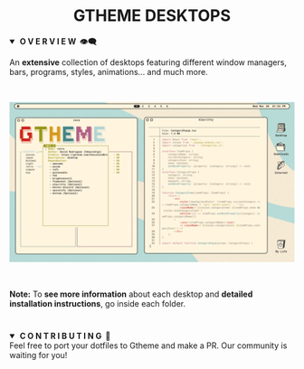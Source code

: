 <div align="center"> <h1><strong>GTHEME DESKTOPS</strong></h1> </div>

<details open>
<summary><strong>&nbsp;O V E R V I E W &nbsp;👁️‍🗨️</strong></summary>

An **extensive** collection of desktops featuring different window managers, bars, programs, styles, animations... and
much more.

<br>

![Desktops](desktops.gif)

<br>

**Note:** To **see more information** about each desktop and **detailed installation instructions**, go inside each folder.

</details>

#

<details open>
<summary><strong>&nbsp;C O N T R I B U T I N G &nbsp;🤚</strong></summary>
Feel free to port your dotfiles to Gtheme and make a PR. Our community is waiting for you!

</details>
